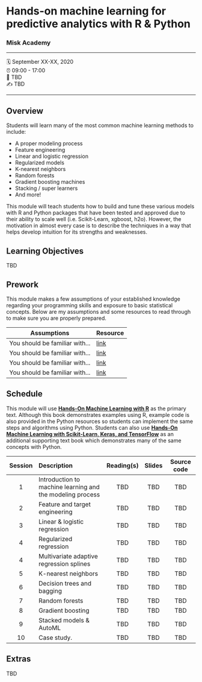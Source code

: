 Hands-on machine learning for predictive analytics with R &amp; Python
================

### Misk Academy

-----

:spiral_calendar: September XX-XX, 2020  
:alarm_clock:     09:00 - 17:00  
:hotel:           TBD  
:writing_hand:    TBD

-----

## Overview

Students will learn many of the most common machine learning methods to include:

-	A proper modeling process 
-	Feature engineering
-	Linear and logistic regression 
-	Regularized models 
-	K-nearest neighbors 
-	Random forests 
-	Gradient boosting machines 
-	Stacking / super learners 
-	And more!

This module will teach students how to build and tune these various models with R and Python packages that have been tested and approved due to their ability to scale well (i.e. Scikit-Learn, xgboost, h2o). However, the motivation in almost every case is to describe the techniques in a way that helps develop intuition for its strengths and weaknesses. 

## Learning Objectives

TBD

## Prework

This module makes a few assumptions of your established knowledge regarding your programming skills and exposure to basic statistical concepts. Below are my assumptions and some resources to read through to make sure you are properly prepared.

| Assumptions                       | Resource      
| --------------------------------- | ------------- |
| You should be familiar with...    | [link](https://github.com/misk-data-science/misk-homl) | 
| You should be familiar with...    | [link](https://github.com/misk-data-science/misk-homl) | 
| You should be familiar with...    | [link](https://github.com/misk-data-science/misk-homl) | 
| You should be familiar with...    | [link](https://github.com/misk-data-science/misk-homl) | 


## Schedule

This module will use [__Hands-On Machine Learning with R__](https://bradleyboehmke.github.io/HOML/) as the primary text. Although this book demonstrates examples using R, example code is also provided in the Python resources so students can implement the same steps and algorithms using Python. Students can also use [__Hands-On Machine Learning with Scikit-Learn, Keras, and TensorFlow__](https://www.amazon.com/Hands-Machine-Learning-Scikit-Learn-TensorFlow/dp/1492032646/ref=dp_ob_image_bk) as an additional supporting text book which demonstrates many of the same concepts with Python.

| Session       | Description                          | Reading(s)    | Slides        | Source code             
| :-----------: | :----------------------------------- | :-----------: | :-----------: | :-----------: |
| 1             | Introduction to machine learning and the modeling process | TBD           | TBD           | TBD           | TBD           |
| 2             | Feature and target engineering       | TBD           | TBD           | TBD           | TBD           |
| 3             | Linear & logistic regression         | TBD           | TBD           | TBD           | TBD           |
| 4             | Regularized regression               | TBD           | TBD           | TBD           | TBD           |
| 4             | Multivariate adaptive regression splines | TBD           | TBD           | TBD           | TBD           |
| 5             | K-nearest neighbors                  | TBD           | TBD           | TBD           | TBD           |
| 6             | Decision trees and bagging           | TBD           | TBD           | TBD           | TBD           |
| 7             | Random forests                       | TBD           | TBD           | TBD           | TBD           |
| 8             | Gradient boosting                    | TBD           | TBD           | TBD           | TBD           |
| 9             | Stacked models & AutoML              | TBD           | TBD           | TBD           | TBD           |
| 10            | Case study.                          | TBD           | TBD           | TBD           | TBD           |


## Extras

TBD
